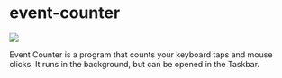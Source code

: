 # event-counter

<img src="https://github.com/koflerm/event-counter/blob/master/event.PNG?raw=true" />

Event Counter is a program that counts your keyboard taps and mouse clicks. It runs in the background, but can be opened in the Taskbar. 

